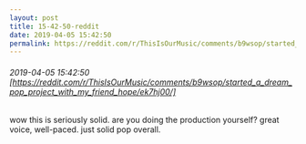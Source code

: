 ```yaml
---
layout: post
title: 15-42-50-reddit
date: 2019-04-05 15:42:50
permalink: https://reddit.com/r/ThisIsOurMusic/comments/b9wsop/started_a_dream_pop_project_with_my_friend_hope/ek7hj00/
---
```


###### 2019-04-05 15:42:50 [https://reddit.com/r/ThisIsOurMusic/comments/b9wsop/started_a_dream_pop_project_with_my_friend_hope/ek7hj00/]
wow this is seriously solid. are you doing the production yourself? great voice, well-paced. just solid pop overall.
